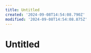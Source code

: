 ```yaml
---
title: Untitled
created: '2024-09-08T14:54:08.790Z'
modified: '2024-09-08T14:54:08.875Z'
---
```


# Untitled
